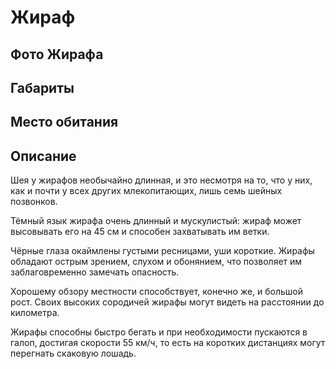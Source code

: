 # Жираф

## Фото Жирафа

## Габариты

## Место обитания

## Описание

Шея у жирафов необычайно длинная, и это несмотря на то, что у них, как и почти у всех других млекопитающих, лишь семь шейных позвонков.

Тёмный язык жирафа очень длинный и мускулистый: жираф может высовывать его на 45 см и способен захватывать им ветки.

Чёрные глаза окаймлены густыми ресницами, уши короткие. Жирафы обладают острым зрением, слухом и обонянием, что позволяет им заблаговременно замечать опасность.

Хорошему обзору местности способствует, конечно же, и большой рост. Своих высоких сородичей жирафы могут видеть на расстоянии до километра.

Жирафы способны быстро бегать и при необходимости пускаются в галоп, достигая скорости 55 км/ч, то есть на коротких дистанциях могут перегнать скаковую лошадь.